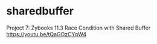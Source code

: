 # sharedbuffer
Project 7: Zybooks 11.3 Race Condition with Shared Buffer
https://youtu.be/tQaGOzCYqW4
